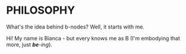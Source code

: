 # PHILOSOPHY
What's the idea behind b-nodes? 
Well, it starts with me. 

Hi! My name is Bianca - but every knows me as B (I'm embodying that more, just _**be**-ing_).
